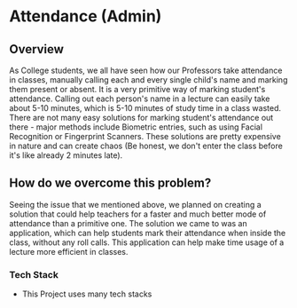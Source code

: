 # Attendance (Admin)

## Overview
As College students, we all have seen how our Professors take attendance in classes, manually calling each and every single child's name and marking them present or absent. It is a very primitive way of marking student's attendance. Calling out each person's name in a lecture can easily take about 5-10 minutes, which is 5-10 minutes of study time in a class wasted. There are not many easy solutions for marking student's attendance out there - major methods include Biometric entries, such as using Facial Recognition or Fingerprint Scanners. These solutions are pretty expensive in nature and can create chaos (Be honest, we don't enter the class before it's like already 2 minutes late).

## How do we overcome this problem? 
Seeing the issue that we mentioned above, we planned on creating a solution that could help teachers for a faster and much better mode of attendance than a primitive one. The solution we came to was an application, which can help students mark their attendance when inside the class, without any roll calls. This application can help make time usage of a lecture more efficient in classes.
### Tech Stack
 * This Project uses many tech stacks 